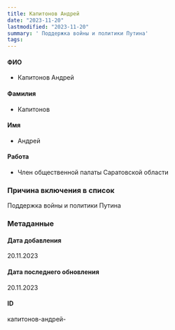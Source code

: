 ```yaml
---
title: Капитонов Андрей
date: "2023-11-20"
lastmodified: "2023-11-20"
summary: ' Поддержка войны и политики Путина'
tags: 
---
```

<!--# pp2-->
<!--## Фигурант-->
<!--### Личные данные-->
#### ФИО
- Капитонов Андрей
#### Фамилия
- Капитонов
#### Имя
- Андрей
#### Работа
- Член общественной палаты Саратовской области
### Причина включения в список
Поддержка войны и политики Путина
### Метаданные
#### Дата добавления
20.11.2023
#### Дата последнего обновления
20.11.2023
#### ID
капитонов-андрей-
<!--## END;-->
